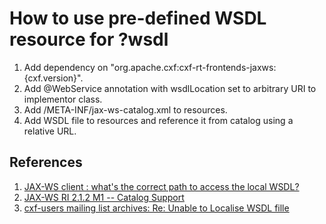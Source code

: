 # How to use pre-defined WSDL resource for ?wsdl

1. Add dependency on "org.apache.cxf:cxf-rt-frontends-jaxws:{cxf.version}".
2. Add @WebService annotation with wsdlLocation set to arbitrary URI to implementor class.
3. Add /META-INF/jax-ws-catalog.xml to resources.
4. Add WSDL file to resources and reference it from catalog using a relative URL.

## References

1. [JAX-WS client : what's the correct path to access the local WSDL?](http://stackoverflow.com/questions/4163586/jax-ws-client-whats-the-correct-path-to-access-the-local-wsdl)
1. [JAX-WS RI 2.1.2 M1 -- Catalog Support](https://jax-ws.java.net/nonav/2.1.2m1/docs/catalog-support.html)
1. [cxf-users mailing list archives: Re: Unable to Localise WSDL fille](http://mail-archives.apache.org/mod_mbox/cxf-users/201204.mbox/%3CCAF8t5XvEniijRwuph+ri6SqqG5TO8cwYnfmss9_OhVyHm7kS4A@mail.gmail.com%3E)
